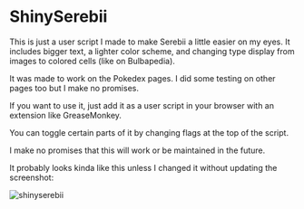 # ShinySerebii

This is just a user script I made to make Serebii a little easier on my eyes. It includes bigger text, a lighter color scheme, and changing type display from images to colored cells (like on Bulbapedia).

It was made to work on the Pokedex pages. I did some testing on other pages too but I make no promises.

If you want to use it, just add it as a user script in your browser with an extension like GreaseMonkey.

You can toggle certain parts of it by changing flags at the top of the script.

I make no promises that this will work or be maintained in the future.

It probably looks kinda like this unless I changed it without updating the screenshot:

![shinyserebii](https://cloud.githubusercontent.com/assets/3259694/21322805/ab9bcb10-c5e8-11e6-9ec8-444867523d0b.JPG)
